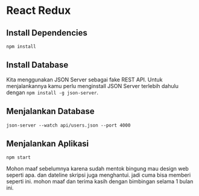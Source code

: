 # React Redux

## Install Dependencies
`npm install`

## Install Database
Kita menggunakan JSON Server sebagai fake REST API. Untuk menjalankannya kamu perlu menginstall JSON Server terlebih dahulu dengan `npm install -g json-server`. 


## Menjalankan Database 
`json-server --watch api/users.json --port 4000`

## Menjalankan Aplikasi
`npm start`

Mohon maaf sebelumnya karena sudah mentok bingung mau design web seperti apa. dan dateline skripsi juga menghantui. jadi cuma bisa memberi seperti ini. mohon maaf dan terima kasih dengan bimbingan selama 1 bulan ini. 
